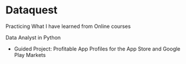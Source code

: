 # Dataquest

Practicing What I have learned from Online courses

Data Analyst in Python
- Guided Project: Profitable App Profiles for the App Store and Google Play Markets
